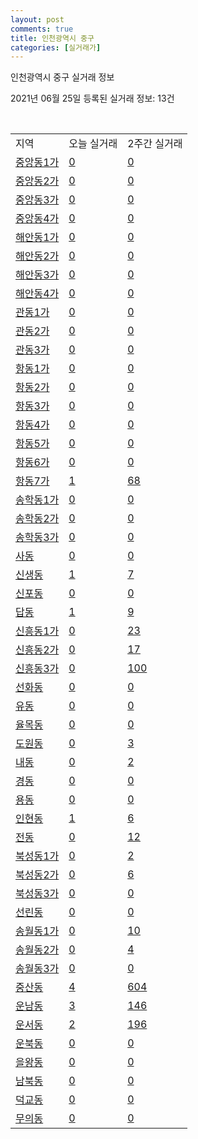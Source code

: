 ```yaml
---
layout: post
comments: true
title: 인천광역시 중구
categories: [실거래가]
---
```


인천광역시 중구 실거래 정보

2021년 06월 25일 등록된 실거래 정보: 13건

<script type="text/javascript">
  google.charts.load('current', {'packages':['corechart']});
  google.charts.setOnLoadCallback(drawChart);

  function drawChart() {
    var data = google.visualization.arrayToDataTable([['거래일', '매매', '전월세', '전매'], ['2021-02', 0, 20, 0], ['2021-03', 7, 91, 0], ['2021-04', 180, 180, 4], ['2021-05', 235, 274, 4], ['2021-06', 67, 148, 5]]);

    var options = {
      title: '최근 유형별 거래량 추이',
      legend: { position: 'bottom' }
    };

    var chart = new google.visualization.LineChart(document.getElementById('columnchart_material'));
    chart.draw(data, (options));
  }
</script>

<div id="columnchart_material" style="width: 450px; margin-left: -35px"></div>
<br>
<table class="sortable">
  <tr>
    <td>지역</td>
    <td>오늘 실거래</td>
    <td>2주간 실거래</td>
  </tr>

  
  <tr class="item">
    <td><a href="2811010100.html">중앙동1가</a></td>
    <td><a href="2811010100.html">0</a></td>
    <td><a href="2811010100.html">0</a></td>
  </tr>
    

  <tr class="item">
    <td><a href="2811010200.html">중앙동2가</a></td>
    <td><a href="2811010200.html">0</a></td>
    <td><a href="2811010200.html">0</a></td>
  </tr>
    

  <tr class="item">
    <td><a href="2811010300.html">중앙동3가</a></td>
    <td><a href="2811010300.html">0</a></td>
    <td><a href="2811010300.html">0</a></td>
  </tr>
    

  <tr class="item">
    <td><a href="2811010400.html">중앙동4가</a></td>
    <td><a href="2811010400.html">0</a></td>
    <td><a href="2811010400.html">0</a></td>
  </tr>
    

  <tr class="item">
    <td><a href="2811010500.html">해안동1가</a></td>
    <td><a href="2811010500.html">0</a></td>
    <td><a href="2811010500.html">0</a></td>
  </tr>
    

  <tr class="item">
    <td><a href="2811010600.html">해안동2가</a></td>
    <td><a href="2811010600.html">0</a></td>
    <td><a href="2811010600.html">0</a></td>
  </tr>
    

  <tr class="item">
    <td><a href="2811010700.html">해안동3가</a></td>
    <td><a href="2811010700.html">0</a></td>
    <td><a href="2811010700.html">0</a></td>
  </tr>
    

  <tr class="item">
    <td><a href="2811010800.html">해안동4가</a></td>
    <td><a href="2811010800.html">0</a></td>
    <td><a href="2811010800.html">0</a></td>
  </tr>
    

  <tr class="item">
    <td><a href="2811010900.html">관동1가</a></td>
    <td><a href="2811010900.html">0</a></td>
    <td><a href="2811010900.html">0</a></td>
  </tr>
    

  <tr class="item">
    <td><a href="2811011000.html">관동2가</a></td>
    <td><a href="2811011000.html">0</a></td>
    <td><a href="2811011000.html">0</a></td>
  </tr>
    

  <tr class="item">
    <td><a href="2811011100.html">관동3가</a></td>
    <td><a href="2811011100.html">0</a></td>
    <td><a href="2811011100.html">0</a></td>
  </tr>
    

  <tr class="item">
    <td><a href="2811011200.html">항동1가</a></td>
    <td><a href="2811011200.html">0</a></td>
    <td><a href="2811011200.html">0</a></td>
  </tr>
    

  <tr class="item">
    <td><a href="2811011300.html">항동2가</a></td>
    <td><a href="2811011300.html">0</a></td>
    <td><a href="2811011300.html">0</a></td>
  </tr>
    

  <tr class="item">
    <td><a href="2811011400.html">항동3가</a></td>
    <td><a href="2811011400.html">0</a></td>
    <td><a href="2811011400.html">0</a></td>
  </tr>
    

  <tr class="item">
    <td><a href="2811011500.html">항동4가</a></td>
    <td><a href="2811011500.html">0</a></td>
    <td><a href="2811011500.html">0</a></td>
  </tr>
    

  <tr class="item">
    <td><a href="2811011600.html">항동5가</a></td>
    <td><a href="2811011600.html">0</a></td>
    <td><a href="2811011600.html">0</a></td>
  </tr>
    

  <tr class="item">
    <td><a href="2811011700.html">항동6가</a></td>
    <td><a href="2811011700.html">0</a></td>
    <td><a href="2811011700.html">0</a></td>
  </tr>
    

  <tr class="item">
    <td><a href="2811011800.html">항동7가</a></td>
    <td><a href="2811011800.html">1</a></td>
    <td><a href="2811011800.html">68</a></td>
  </tr>
    

  <tr class="item">
    <td><a href="2811011900.html">송학동1가</a></td>
    <td><a href="2811011900.html">0</a></td>
    <td><a href="2811011900.html">0</a></td>
  </tr>
    

  <tr class="item">
    <td><a href="2811012000.html">송학동2가</a></td>
    <td><a href="2811012000.html">0</a></td>
    <td><a href="2811012000.html">0</a></td>
  </tr>
    

  <tr class="item">
    <td><a href="2811012100.html">송학동3가</a></td>
    <td><a href="2811012100.html">0</a></td>
    <td><a href="2811012100.html">0</a></td>
  </tr>
    

  <tr class="item">
    <td><a href="2811012200.html">사동</a></td>
    <td><a href="2811012200.html">0</a></td>
    <td><a href="2811012200.html">0</a></td>
  </tr>
    

  <tr class="item">
    <td><a href="2811012300.html">신생동</a></td>
    <td><a href="2811012300.html">1</a></td>
    <td><a href="2811012300.html">7</a></td>
  </tr>
    

  <tr class="item">
    <td><a href="2811012400.html">신포동</a></td>
    <td><a href="2811012400.html">0</a></td>
    <td><a href="2811012400.html">0</a></td>
  </tr>
    

  <tr class="item">
    <td><a href="2811012500.html">답동</a></td>
    <td><a href="2811012500.html">1</a></td>
    <td><a href="2811012500.html">9</a></td>
  </tr>
    

  <tr class="item">
    <td><a href="2811012600.html">신흥동1가</a></td>
    <td><a href="2811012600.html">0</a></td>
    <td><a href="2811012600.html">23</a></td>
  </tr>
    

  <tr class="item">
    <td><a href="2811012700.html">신흥동2가</a></td>
    <td><a href="2811012700.html">0</a></td>
    <td><a href="2811012700.html">17</a></td>
  </tr>
    

  <tr class="item">
    <td><a href="2811012800.html">신흥동3가</a></td>
    <td><a href="2811012800.html">0</a></td>
    <td><a href="2811012800.html">100</a></td>
  </tr>
    

  <tr class="item">
    <td><a href="2811012900.html">선화동</a></td>
    <td><a href="2811012900.html">0</a></td>
    <td><a href="2811012900.html">0</a></td>
  </tr>
    

  <tr class="item">
    <td><a href="2811013000.html">유동</a></td>
    <td><a href="2811013000.html">0</a></td>
    <td><a href="2811013000.html">0</a></td>
  </tr>
    

  <tr class="item">
    <td><a href="2811013100.html">율목동</a></td>
    <td><a href="2811013100.html">0</a></td>
    <td><a href="2811013100.html">0</a></td>
  </tr>
    

  <tr class="item">
    <td><a href="2811013200.html">도원동</a></td>
    <td><a href="2811013200.html">0</a></td>
    <td><a href="2811013200.html">3</a></td>
  </tr>
    

  <tr class="item">
    <td><a href="2811013300.html">내동</a></td>
    <td><a href="2811013300.html">0</a></td>
    <td><a href="2811013300.html">2</a></td>
  </tr>
    

  <tr class="item">
    <td><a href="2811013400.html">경동</a></td>
    <td><a href="2811013400.html">0</a></td>
    <td><a href="2811013400.html">0</a></td>
  </tr>
    

  <tr class="item">
    <td><a href="2811013500.html">용동</a></td>
    <td><a href="2811013500.html">0</a></td>
    <td><a href="2811013500.html">0</a></td>
  </tr>
    

  <tr class="item">
    <td><a href="2811013600.html">인현동</a></td>
    <td><a href="2811013600.html">1</a></td>
    <td><a href="2811013600.html">6</a></td>
  </tr>
    

  <tr class="item">
    <td><a href="2811013700.html">전동</a></td>
    <td><a href="2811013700.html">0</a></td>
    <td><a href="2811013700.html">12</a></td>
  </tr>
    

  <tr class="item">
    <td><a href="2811013800.html">북성동1가</a></td>
    <td><a href="2811013800.html">0</a></td>
    <td><a href="2811013800.html">2</a></td>
  </tr>
    

  <tr class="item">
    <td><a href="2811013900.html">북성동2가</a></td>
    <td><a href="2811013900.html">0</a></td>
    <td><a href="2811013900.html">6</a></td>
  </tr>
    

  <tr class="item">
    <td><a href="2811014000.html">북성동3가</a></td>
    <td><a href="2811014000.html">0</a></td>
    <td><a href="2811014000.html">0</a></td>
  </tr>
    

  <tr class="item">
    <td><a href="2811014100.html">선린동</a></td>
    <td><a href="2811014100.html">0</a></td>
    <td><a href="2811014100.html">0</a></td>
  </tr>
    

  <tr class="item">
    <td><a href="2811014200.html">송월동1가</a></td>
    <td><a href="2811014200.html">0</a></td>
    <td><a href="2811014200.html">10</a></td>
  </tr>
    

  <tr class="item">
    <td><a href="2811014300.html">송월동2가</a></td>
    <td><a href="2811014300.html">0</a></td>
    <td><a href="2811014300.html">4</a></td>
  </tr>
    

  <tr class="item">
    <td><a href="2811014400.html">송월동3가</a></td>
    <td><a href="2811014400.html">0</a></td>
    <td><a href="2811014400.html">0</a></td>
  </tr>
    

  <tr class="item">
    <td><a href="2811014500.html">중산동</a></td>
    <td><a href="2811014500.html">4</a></td>
    <td><a href="2811014500.html">604</a></td>
  </tr>
    

  <tr class="item">
    <td><a href="2811014600.html">운남동</a></td>
    <td><a href="2811014600.html">3</a></td>
    <td><a href="2811014600.html">146</a></td>
  </tr>
    

  <tr class="item">
    <td><a href="2811014700.html">운서동</a></td>
    <td><a href="2811014700.html">2</a></td>
    <td><a href="2811014700.html">196</a></td>
  </tr>
    

  <tr class="item">
    <td><a href="2811014800.html">운북동</a></td>
    <td><a href="2811014800.html">0</a></td>
    <td><a href="2811014800.html">0</a></td>
  </tr>
    

  <tr class="item">
    <td><a href="2811014900.html">을왕동</a></td>
    <td><a href="2811014900.html">0</a></td>
    <td><a href="2811014900.html">0</a></td>
  </tr>
    

  <tr class="item">
    <td><a href="2811015000.html">남북동</a></td>
    <td><a href="2811015000.html">0</a></td>
    <td><a href="2811015000.html">0</a></td>
  </tr>
    

  <tr class="item">
    <td><a href="2811015100.html">덕교동</a></td>
    <td><a href="2811015100.html">0</a></td>
    <td><a href="2811015100.html">0</a></td>
  </tr>
    

  <tr class="item">
    <td><a href="2811015200.html">무의동</a></td>
    <td><a href="2811015200.html">0</a></td>
    <td><a href="2811015200.html">0</a></td>
  </tr>
    


</table>


    